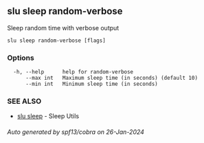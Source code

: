 ## slu sleep random-verbose

Sleep random time with verbose output

```
slu sleep random-verbose [flags]
```

### Options

```
  -h, --help      help for random-verbose
      --max int   Maximum sleep time (in seconds) (default 10)
      --min int   Minimum sleep time (in seconds)
```

### SEE ALSO

* [slu sleep](slu_sleep.md)	 - Sleep Utils

###### Auto generated by spf13/cobra on 26-Jan-2024
